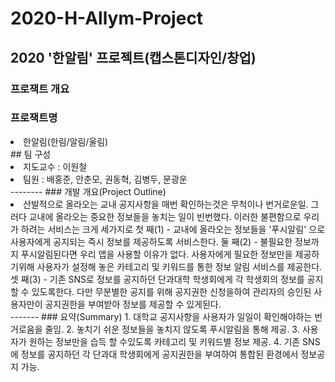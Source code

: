 # 2020-H-Allym-Project
## 2020 '한알림' 프로젝트(캡스톤디자인/창업)
### 프로잭트 개요
### 프로잭트명
<li>한알림(한림/알림/울림)</li>
## 팀 구성
<li>지도교수 : 이원철</li>
<li>팀원 : 배홍준, 안춘모, 권동혁, 김병두, 문광운</li>
--------
### 개발 개요(Project Outline)
<li> 산발적으로 올라오는 교내 공지사항을 매번 확인하는것은 무척이나 번거로운일. 그러다 교내에 올라오는 중요한 정보들을 놓치는 일이 빈번했다. 이러한 불편함으로 우리가 하려는 서비스는 크게 세가지로 
  첫 째(1) - 교내에 올라오는 정보들을 '푸시알림' 으로 사용자에게 공지되는 즉시 정보를 제공하도록 서비스한다. 
  둘 째(2) - 불필요한 정보까지 푸시알림된다면 우리 앱을 사용할 이유가 없다. 사용자에게 필요한 정보만을 제공하기위해 사용자가 설정해 놓은 카테고리 및 키워드를 통한 정보 알림 서비스를 제공한다. 
  셋 째(3) - 기존 SNS로 정보를 공지하던 단과대학 학생회에게 각 학생회의 정보를 공지할 수 있도록한다. 다만 무분별한 공지를 위해 공지권한 신청을하여 관리자의 승인된 사용자만이 공지권한을 부여받아 정보를 제공할 수 있게된다.</li>
-------
### 요약(Summary)
1. 대학교 공지사항을 사용자가 일일이 확인해야하는 번거로움을 줄임.
2. 놓치기 쉬운 정보들을 놓치지 않도록 푸시알림을 통해 제공.
3. 사용자가 원하는 정보만을 습득 할 수있도록 카테고리 및 키워드별 정보 제공.
4. 기존 SNS에 정보를 공지하던 각 단과대 학생회에게 공지권한을 부여하여 통합된 환경에서 정보공지 가능.
